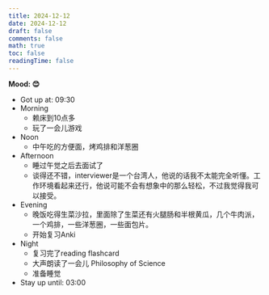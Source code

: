 ```yaml
---
title: 2024-12-12
date: 2024-12-12
draft: false
comments: false
math: true
toc: false
readingTime: false
---
```


**Mood: 😊**

- Got up at: 09:30
- Morning
	- 赖床到10点多
	- 玩了一会儿游戏
- Noon
	- 中午吃的方便面，烤鸡排和洋葱圈
- Afternoon
	- 睡过午觉之后去面试了
	- 谈得还不错，interviewer是一个台湾人，他说的话我不太能完全听懂。工作环境看起来还行，他说可能不会有想象中的那么轻松，不过我觉得我可以接受。
- Evening
	- 晚饭吃得生菜沙拉，里面除了生菜还有火腿肠和半根黄瓜，几个牛肉派，一个鸡排，一些洋葱圈，一些面包片。
	- 开始复习Anki
- Night
	- 复习完了reading flashcard
	- 大声朗读了一会儿 Philosophy of Science
	- 准备睡觉
- Stay up until: 03:00
